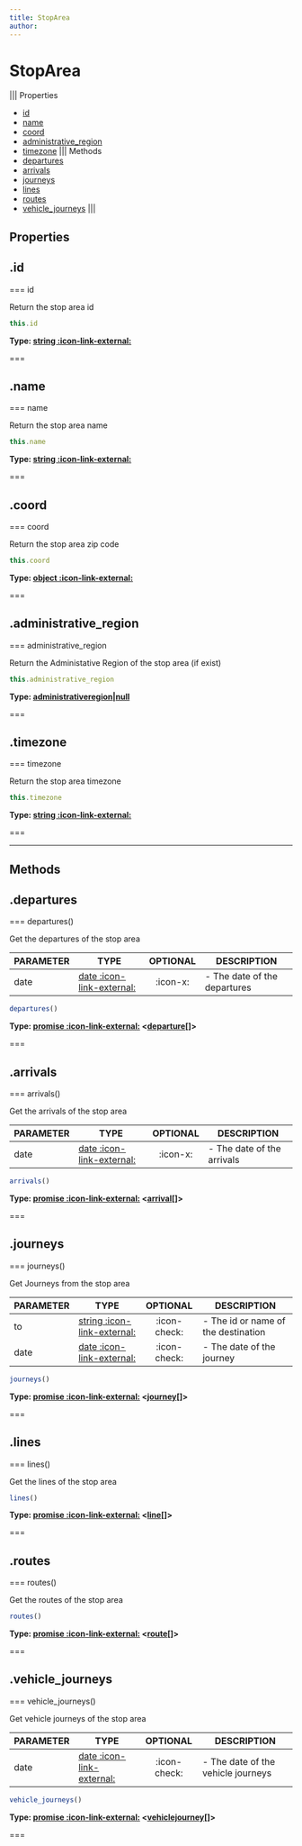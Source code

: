 ```yaml
---
title: StopArea
author:
---
```


# StopArea

||| Properties
- [id](#id)
- [name](#name)
- [coord](#coord)
- [administrative_region](#administrative_region)
- [timezone](#timezone)
||| Methods
- [departures](#departures)
- [arrivals](#arrivals)
- [journeys](#journeys)
- [lines](#lines)
- [routes](#routes)
- [vehicle_journeys](#vehicle_journeys)
|||
## Properties
## .id

=== id

Return the stop area id


```javascript
this.id
```
**Type: [string :icon-link-external:](https://developer.mozilla.org/en-US/docs/Web/JavaScript/Reference/Global_Objects/String)**

===

## .name

=== name

Return the stop area name


```javascript
this.name
```
**Type: [string :icon-link-external:](https://developer.mozilla.org/en-US/docs/Web/JavaScript/Reference/Global_Objects/String)**

===

## .coord

=== coord

Return the stop area zip code


```javascript
this.coord
```
**Type: [object :icon-link-external:](https://developer.mozilla.org/en-US/docs/Web/JavaScript/Reference/Global_Objects/Object)**

===

## .administrative_region

=== administrative_region

Return the Administative Region of the stop area (if exist)


```javascript
this.administrative_region
```
**Type: [administrativeregion|null](../structures/administrativeregion|null)**

===

## .timezone

=== timezone

Return the stop area timezone


```javascript
this.timezone
```
**Type: [string :icon-link-external:](https://developer.mozilla.org/en-US/docs/Web/JavaScript/Reference/Global_Objects/String)**

===

---
## Methods
## .departures

=== departures()

Get the departures of the stop area

| PARAMETER | TYPE | OPTIONAL | DESCRIPTION |
| --- | --- | :---: | --- |
| date | [date :icon-link-external:](https://developer.mozilla.org/en-US/docs/Web/JavaScript/Reference/Global_Objects/Date) | :icon-x: | - The date of the departures |

```javascript
departures()
```
**Type: [promise :icon-link-external:](https://developer.mozilla.org/en-US/docs/Web/JavaScript/Reference/Global_Objects/Promise) <[departure](../structures/departure)[]>**

===

## .arrivals

=== arrivals()

Get the arrivals of the stop area

| PARAMETER | TYPE | OPTIONAL | DESCRIPTION |
| --- | --- | :---: | --- |
| date | [date :icon-link-external:](https://developer.mozilla.org/en-US/docs/Web/JavaScript/Reference/Global_Objects/Date) | :icon-x: | - The date of the arrivals |

```javascript
arrivals()
```
**Type: [promise :icon-link-external:](https://developer.mozilla.org/en-US/docs/Web/JavaScript/Reference/Global_Objects/Promise) <[arrival](../structures/arrival)[]>**

===

## .journeys

=== journeys()

Get Journeys from the stop area

| PARAMETER | TYPE | OPTIONAL | DESCRIPTION |
| --- | --- | :---: | --- |
| to | [string :icon-link-external:](https://developer.mozilla.org/en-US/docs/Web/JavaScript/Reference/Global_Objects/String) | :icon-check: | - The id or name of the destination |
| date | [date :icon-link-external:](https://developer.mozilla.org/en-US/docs/Web/JavaScript/Reference/Global_Objects/Date) | :icon-check: | - The date of the journey |

```javascript
journeys()
```
**Type: [promise :icon-link-external:](https://developer.mozilla.org/en-US/docs/Web/JavaScript/Reference/Global_Objects/Promise) <[journey](../structures/journey)[]>**

===

## .lines

=== lines()

Get the lines of the stop area


```javascript
lines()
```
**Type: [promise :icon-link-external:](https://developer.mozilla.org/en-US/docs/Web/JavaScript/Reference/Global_Objects/Promise) <[line](../structures/line)[]>**

===

## .routes

=== routes()

Get the routes of the stop area


```javascript
routes()
```
**Type: [promise :icon-link-external:](https://developer.mozilla.org/en-US/docs/Web/JavaScript/Reference/Global_Objects/Promise) <[route](../structures/route)[]>**

===

## .vehicle_journeys

=== vehicle_journeys()

Get vehicle journeys of the stop area

| PARAMETER | TYPE | OPTIONAL | DESCRIPTION |
| --- | --- | :---: | --- |
| date | [date :icon-link-external:](https://developer.mozilla.org/en-US/docs/Web/JavaScript/Reference/Global_Objects/Date) | :icon-check: | - The date of the vehicle journeys |

```javascript
vehicle_journeys()
```
**Type: [promise :icon-link-external:](https://developer.mozilla.org/en-US/docs/Web/JavaScript/Reference/Global_Objects/Promise) <[vehiclejourney](../structures/vehiclejourney)[]>**

===

